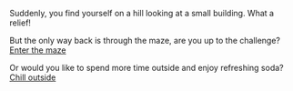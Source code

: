 Suddenly, you find yourself on a hill looking at a small building.  What a relief!

But the only way back is through the maze, are you up to the challenge?
[Enter the maze](maze1/maze1.md)

Or would you like to spend more time outside and enjoy refreshing soda?
[Chill outside](outside/outside1.md)